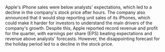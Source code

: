 Apple's iPhone sales were below analysts' expectations, which led to a decline in the company's stock price after hours. The company also announced that it would stop reporting unit sales of its iPhones, which could make it harder for investors to understand the main drivers of the company's growth. Despite this, Apple reported record revenue and profit for the quarter, with earnings per share (EPS) beating expectations and revenue above analysts' forecasts. However, the disappointing forecast for the holiday period led to a decline in the stock price.